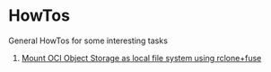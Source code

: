# HowTos
General HowTos for some interesting tasks

1. [Mount OCI Object Storage as local file system using rclone+fuse](./oracle-object-storage-mount.md)

